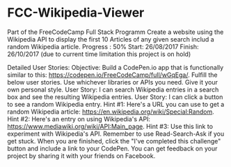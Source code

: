 # FCC-Wikipedia-Viewer
Part of the FreeCodeCamp Full Stack Programm 
Create a website using the Wikipedia API to display the first 10 Articles of any given search
includ a random Wikipedia article.
Progress : 50% 
Start:  26/08/2017
Finish: 26/10/2017
(due to current time limitation this project is on hold)

Detailed User Stories:
Objective: Build a CodePen.io app that is functionally similar to this: https://codepen.io/FreeCodeCamp/full/wGqEga/.
Fulfill the below user stories. Use whichever libraries or APIs you need. Give it your own personal style.
User Story: I can search Wikipedia entries in a search box and see the resulting Wikipedia entries.
User Story: I can click a button to see a random Wikipedia entry.
Hint #1: Here's a URL you can use to get a random Wikipedia article: https://en.wikipedia.org/wiki/Special:Random.
Hint #2: Here's an entry on using Wikipedia's API: https://www.mediawiki.org/wiki/API:Main_page.
Hint #3: Use this link to experiment with Wikipedia's API.
Remember to use Read-Search-Ask if you get stuck.
When you are finished, click the "I've completed this challenge" button and include a link to your CodePen.
You can get feedback on your project by sharing it with your friends on Facebook.
